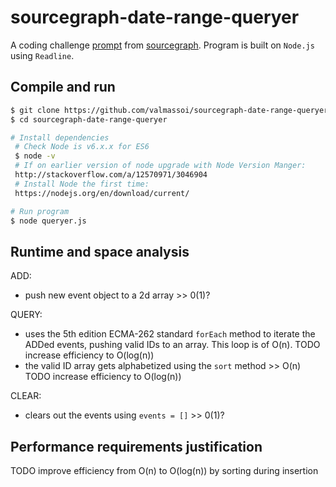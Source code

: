 # sourcegraph-date-range-queryer

A coding challenge [prompt](./prompt/README.md) from [sourcegraph](https://github.com/sourcegraph). Program is built on `Node.js` using `Readline`.

## Compile and run
```bash
$ git clone https://github.com/valmassoi/sourcegraph-date-range-queryer sourcegraph-date-range-queryer
$ cd sourcegraph-date-range-queryer

# Install dependencies
 # Check Node is v6.x.x for ES6
 $ node -v
 # If on earlier version of node upgrade with Node Version Manger:
 http://stackoverflow.com/a/12570971/3046904
 # Install Node the first time:
 https://nodejs.org/en/download/current/

# Run program
$ node queryer.js
```

## Runtime and space analysis
ADD:
- push new event object to a 2d array >> 0(1)?  

QUERY:
- uses the 5th edition ECMA-262 standard `forEach` method to iterate the ADDed events, pushing valid IDs to an array. This loop is of O(n). TODO increase efficiency to O(log(n))  
- the valid ID array gets alphabetized using the `sort` method >> O(n) TODO increase efficiency to O(log(n))  

CLEAR:
- clears out the events using `events = []` >> 0(1)?   

## Performance requirements justification
TODO improve efficiency from O(n) to O(log(n)) by sorting during insertion
